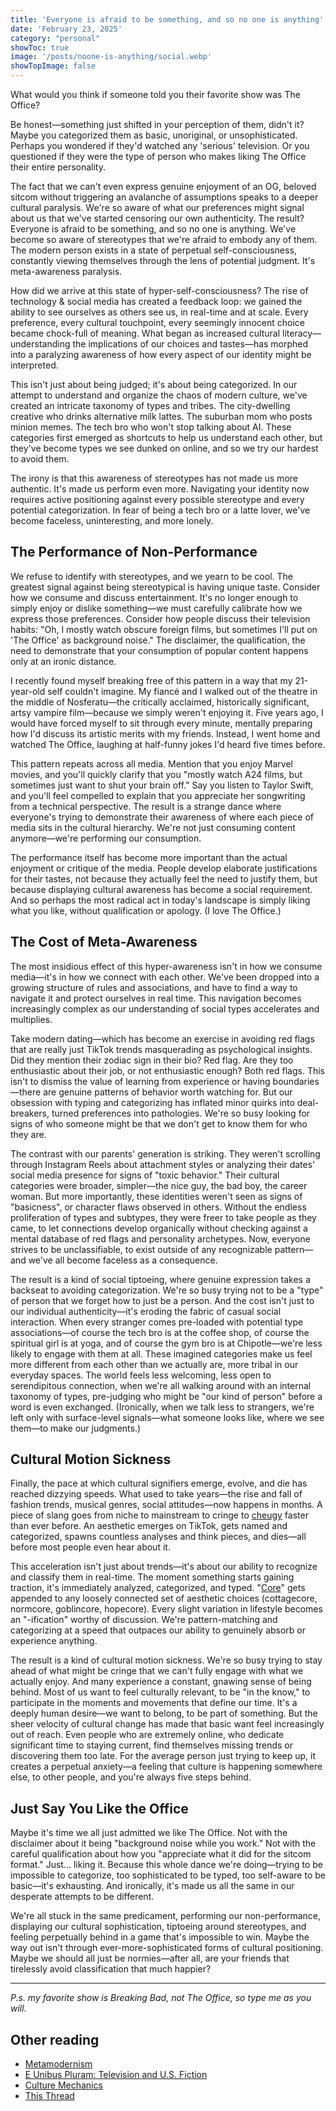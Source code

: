 ```yaml
---
title: 'Everyone is afraid to be something, and so no one is anything'
date: 'February 23, 2025'
category: "personal"
showToc: true
image: '/posts/noone-is-anything/social.webp'
showTopImage: false
---
```


What would you think if someone told you their favorite show was The Office?

Be honest—something just shifted in your perception of them, didn't it? Maybe you categorized them as basic, unoriginal, or unsophisticated. Perhaps you wondered if they'd watched any 'serious' television. Or you questioned if they were the type of person who makes liking The Office their entire personality.

The fact that we can't even express genuine enjoyment of an OG, beloved sitcom without triggering an avalanche of assumptions speaks to a deeper cultural paralysis. We're so aware of what our preferences might signal about us that we've started censoring our own authenticity. The result? Everyone is afraid to be something, and so no one is anything. We've become so aware of stereotypes that we're afraid to embody any of them. The modern person exists in a state of perpetual self-consciousness, constantly viewing themselves through the lens of potential judgment. It's meta-awareness paralysis.

How did we arrive at this state of hyper-self-consciousness? The rise of technology & social media has created a feedback loop: we gained the ability to see ourselves as others see us, in real-time and at scale. Every preference, every cultural touchpoint, every seemingly innocent choice became chock-full of meaning. What began as increased cultural literacy—understanding the implications of our choices and tastes—has morphed into a paralyzing awareness of how every aspect of our identity might be interpreted.

This isn't just about being judged; it's about being categorized. In our attempt to understand and organize the chaos of modern culture, we've created an intricate taxonomy of types and tribes. The city-dwelling creative who drinks alternative milk lattes. The suburban mom who posts minion memes. The tech bro who won't stop talking about AI. These categories first emerged as shortcuts to help us understand each other, but they've become types we see dunked on online, and so we try our hardest to avoid them.

The irony is that this awareness of stereotypes has not made us more authentic. It's made us perform even more. Navigating your identity now requires active positioning against every possible stereotype and every potential categorization. In fear of being a tech bro or a latte lover, we've become faceless, uninteresting, and more lonely.

## The Performance of Non-Performance

We refuse to identify with stereotypes, and we yearn to be cool. The greatest signal against being stereotypical is having unique taste. Consider how we consume and discuss entertainment. It's no longer enough to simply enjoy or dislike something—we must carefully calibrate how we express those preferences. Consider how people discuss their television habits: "Oh, I mostly watch obscure foreign films, but sometimes I'll put on 'The Office' as background noise." The disclaimer, the qualification, the need to demonstrate that your consumption of popular content happens only at an ironic distance.

I recently found myself breaking free of this pattern in a way that my 21-year-old self couldn't imagine. My fiancé and I walked out of the theatre in the middle of Nosferatu—the critically acclaimed, historically significant, artsy vampire film—because we simply weren't enjoying it. Five years ago, I would have forced myself to sit through every minute, mentally preparing how I'd discuss its artistic merits with my friends. Instead, I went home and watched The Office, laughing at half-funny jokes I'd heard five times before.

This pattern repeats across all media. Mention that you enjoy Marvel movies, and you'll quickly clarify that you "mostly watch A24 films, but sometimes just want to shut your brain off." Say you listen to Taylor Swift, and you'll feel compelled to explain that you appreciate her songwriting from a technical perspective. The result is a strange dance where everyone's trying to demonstrate their awareness of where each piece of media sits in the cultural hierarchy. We're not just consuming content anymore—we're performing our consumption.

The performance itself has become more important than the actual enjoyment or critique of the media. People develop elaborate justifications for their tastes, not because they actually feel the need to justify them, but because displaying cultural awareness has become a social requirement. And so perhaps the most radical act in today's landscape is simply liking what you like, without qualification or apology. (I love The Office.)

## The Cost of Meta-Awareness

The most insidious effect of this hyper-awareness isn't in how we consume media—it's in how we connect with each other. We've been dropped into a growing structure of rules and associations, and have to find a way to navigate it and protect ourselves in real time. This navigation becomes increasingly complex as our understanding of social types accelerates and multiplies.

Take modern dating—which has become an exercise in avoiding red flags that are really just TikTok trends masquerading as psychological insights. Did they mention their zodiac sign in their bio? Red flag. Are they too enthusiastic about their job, or not enthusiastic enough? Both red flags. This isn't to dismiss the value of learning from experience or having boundaries—there are genuine patterns of behavior worth watching for. But our obsession with typing and categorizing has inflated minor quirks into deal-breakers, turned preferences into pathologies. We're so busy looking for signs of who someone might be that we don't get to know them for who they are.

The contrast with our parents' generation is striking. They weren't scrolling through Instagram Reels about attachment styles or analyzing their dates' social media presence for signs of "toxic behavior." Their cultural categories were broader, simpler—the nice guy, the bad boy, the career woman. But more importantly, these identities weren't seen as signs of "basicness", or character flaws observed in others. Without the endless proliferation of types and subtypes, they were freer to take people as they came, to let connections develop organically without checking against a mental database of red flags and personality archetypes. Now, everyone strives to be unclassifiable, to exist outside of any recognizable pattern—and we've all become faceless as a consequence.

The result is a kind of social tiptoeing, where genuine expression takes a backseat to avoiding categorization. We're so busy trying not to be a "type" of person that we forget how to just be a person. And the cost isn't just to our individual authenticity—it's eroding the fabric of casual social interaction. When every stranger comes pre-loaded with potential type associations—of course the tech bro is at the coffee shop, of course the spiritual girl is at yoga, and of course the gym bro is at Chipotle—we're less likely to engage with them at all. These imagined categories make us feel more different from each other than we actually are, more tribal in our everyday spaces. The world feels less welcoming, less open to serendipitous connection, when we're all walking around with an internal taxonomy of types, pre-judging who might be "our kind of person" before a word is even exchanged. (Ironically, when we talk less to strangers, we're left only with surface-level signals—what someone looks like, where we see them—to make our judgments.)

## Cultural Motion Sickness

Finally, the pace at which cultural signifiers emerge, evolve, and die has reached dizzying speeds. What used to take years—the rise and fall of fashion trends, musical genres, social attitudes—now happens in months. A piece of slang goes from niche to mainstream to cringe to [cheugy](https://en.wikipedia.org/wiki/Cheugy) faster than ever before. An aesthetic emerges on TikTok, gets named and categorized, spawns countless analyses and think pieces, and dies—all before most people even hear about it.

This acceleration isn't just about trends—it's about our ability to recognize and classify them in real-time. The moment something starts gaining traction, it's immediately analyzed, categorized, and typed. "[Core](https://en.wikipedia.org/wiki/-core)" gets appended to any loosely connected set of aesthetic choices (cottagecore, normcore, goblincore, hopecore). Every slight variation in lifestyle becomes an "-ification" worthy of discussion. We're pattern-matching and categorizing at a speed that outpaces our ability to genuinely absorb or experience anything.

The result is a kind of cultural motion sickness. We're so busy trying to stay ahead of what might be cringe that we can't fully engage with what we actually enjoy. And many experience a constant, gnawing sense of being behind. Most of us want to feel culturally relevant, to be "in the know," to participate in the moments and movements that define our time. It's a deeply human desire—we want to belong, to be part of something. But the sheer velocity of cultural change has made that basic want feel increasingly out of reach. Even people who are extremely online, who dedicate significant time to staying current, find themselves missing trends or discovering them too late. For the average person just trying to keep up, it creates a perpetual anxiety—a feeling that culture is happening somewhere else, to other people, and you're always five steps behind.

## Just Say You Like the Office

Maybe it's time we all just admitted we like The Office. Not with the disclaimer about it being "background noise while you work." Not with the careful qualification about how you "appreciate what it did for the sitcom format." Just... liking it. Because this whole dance we're doing—trying to be impossible to categorize, too sophisticated to be typed, too self-aware to be basic—it's exhausting. And ironically, it's made us all the same in our desperate attempts to be different.

We're all stuck in the same predicament, performing our non-performance, displaying our cultural sophistication, tiptoeing around stereotypes, and feeling perpetually behind in a game that's impossible to win. Maybe the way out isn't through ever-more-sophisticated forms of cultural positioning. Maybe we should all just be normies—after all, are your friends that tirelessly avoid classification that much happier?

---

*P.s. my favorite show is Breaking Bad, not The Office, so type me as you will.*

## Other reading

- [Metamodernism](https://en.wikipedia.org/wiki/Metamodernism)
- [E Unibus Pluram: Television and U.S. Fiction](https://tayiabr.wordpress.com/2017/03/14/e-unibus-pluram-david-foster-wallace-1990/)
- [Culture Mechanics](https://www.depatterning.io/p/culture-mechanics)
- [This Thread](https://x.com/self_beware/status/1557895004072292352)